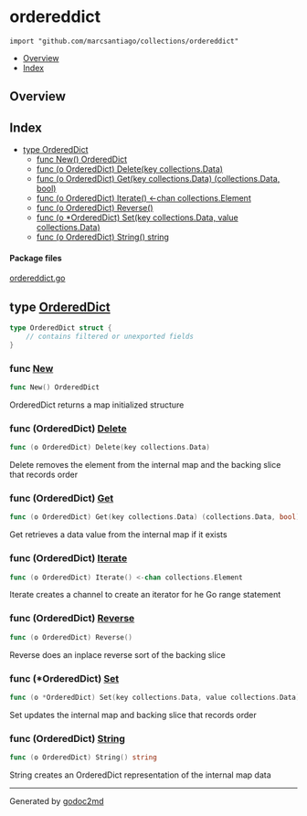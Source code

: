

# ordereddict
`import "github.com/marcsantiago/collections/ordereddict"`

* [Overview](#pkg-overview)
* [Index](#pkg-index)

## <a name="pkg-overview">Overview</a>



## <a name="pkg-index">Index</a>
* [type OrderedDict](#OrderedDict)
  * [func New() OrderedDict](#New)
  * [func (o OrderedDict) Delete(key collections.Data)](#OrderedDict.Delete)
  * [func (o OrderedDict) Get(key collections.Data) (collections.Data, bool)](#OrderedDict.Get)
  * [func (o OrderedDict) Iterate() &lt;-chan collections.Element](#OrderedDict.Iterate)
  * [func (o OrderedDict) Reverse()](#OrderedDict.Reverse)
  * [func (o *OrderedDict) Set(key collections.Data, value collections.Data)](#OrderedDict.Set)
  * [func (o OrderedDict) String() string](#OrderedDict.String)


#### <a name="pkg-files">Package files</a>
[ordereddict.go](/src/github.com/marcsantiago/collections/ordereddict/ordereddict.go) 






## <a name="OrderedDict">type</a> [OrderedDict](/src/target/ordereddict.go?s=104:266#L11)
``` go
type OrderedDict struct {
    // contains filtered or unexported fields
}
```






### <a name="New">func</a> [New](/src/target/ordereddict.go?s=319:341#L19)
``` go
func New() OrderedDict
```
OrderedDict returns a map initialized structure





### <a name="OrderedDict.Delete">func</a> (OrderedDict) [Delete](/src/target/ordereddict.go?s=780:829#L34)
``` go
func (o OrderedDict) Delete(key collections.Data)
```
Delete removes the element from the internal map and the backing slice that records order




### <a name="OrderedDict.Get">func</a> (OrderedDict) [Get](/src/target/ordereddict.go?s=570:641#L28)
``` go
func (o OrderedDict) Get(key collections.Data) (collections.Data, bool)
```
Get retrieves a data value from the internal map if it exists




### <a name="OrderedDict.Iterate">func</a> (OrderedDict) [Iterate](/src/target/ordereddict.go?s=1611:1668#L66)
``` go
func (o OrderedDict) Iterate() <-chan collections.Element
```
Iterate creates a channel to create an iterator for he Go range statement




### <a name="OrderedDict.Reverse">func</a> (OrderedDict) [Reverse](/src/target/ordereddict.go?s=1908:1938#L78)
``` go
func (o OrderedDict) Reverse()
```
Reverse does an inplace reverse sort of the backing slice




### <a name="OrderedDict.Set">func</a> (\*OrderedDict) [Set](/src/target/ordereddict.go?s=1130:1201#L51)
``` go
func (o *OrderedDict) Set(key collections.Data, value collections.Data)
```
Set updates the internal map and backing slice that records order




### <a name="OrderedDict.String">func</a> (OrderedDict) [String](/src/target/ordereddict.go?s=2142:2178#L86)
``` go
func (o OrderedDict) String() string
```
String creates an OrderedDict representation of the internal map data








- - -
Generated by [godoc2md](http://godoc.org/github.com/davecheney/godoc2md)
